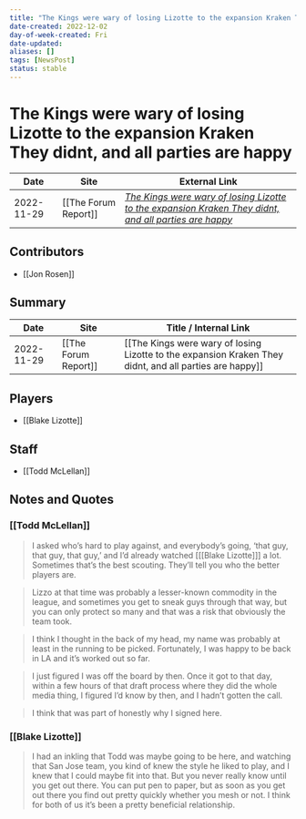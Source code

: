 ```yaml
---
title: "The Kings were wary of losing Lizotte to the expansion Kraken They didnt, and all parties are happy"
date-created: 2022-12-02
day-of-week-created: Fri
date-updated: 
aliases: []
tags: [NewsPost]
status: stable
---
```


# The Kings were wary of losing Lizotte to the expansion Kraken They didnt, and all parties are happy

| Date       | Site                 | External Link                                                                                                                                                                                                                           |
| ---------- | -------------------- | --------------------------------------------------------------------------------------------------------------------------------------------------------------------------------------------------------------------------------------- |
| 2022-11-29 | [[The Forum Report]] | [*The Kings were wary of losing Lizotte to the expansion Kraken They didnt, and all parties are happy*](https://theforumreport.com/the-kings-were-wary-of-losing-lizotte-to-the-expansion-kraken-they-didnt-and-all-parties-are-happy/) |

## Contributors
- [[Jon Rosen]]

## Summary
> 

| Date       | Site                 | Title / Internal Link                                                                                   |
| ---------- | -------------------- | ------------------------------------------------------------------------------------------------------- |
| 2022-11-29 | [[The Forum Report]] | [[The Kings were wary of losing Lizotte to the expansion Kraken They didnt, and all parties are happy]] |

## Players
- [[Blake Lizotte]]

## Staff
- [[Todd McLellan]]

## Notes and Quotes
### [[Todd McLellan]]
> I asked who’s hard to play against, and everybody’s going, ‘that guy, that guy, that guy,’ and I’d already watched \[[[Blake Lizotte]]] a lot. Sometimes that’s the best scouting. They’ll tell you who the better players are.

> Lizzo at that time was probably a lesser-known commodity in the league, and sometimes you get to sneak guys through that way, but you can only protect so many and that was a risk that obviously the team took.

>  I think I thought in the back of my head, my name was probably at least in the running to be picked. Fortunately, I was happy to be back in LA and it’s worked out so far.

> I just figured I was off the board by then.
> Once it got to that day, within a few hours of that draft process where they did the whole media thing, I figured I’d know by then, and I hadn’t gotten the call.

> I think that was part of honestly why I signed here.

### [[Blake Lizotte]]
> I had an inkling that Todd was maybe going to be here, and watching that San Jose team, you kind of knew the style he liked to play, and I knew that I could maybe fit into that. But you never really know until you get out there. You can put pen to paper, but as soon as you get out there you find out pretty quickly whether you mesh or not. I think for both of us it’s been a pretty beneficial relationship.
